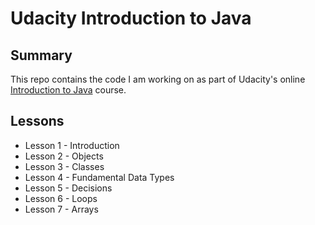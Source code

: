 # Udacity Introduction to Java

## Summary

This repo contains the code I am working on as part of Udacity's online [Introduction to Java](https://www.udacity.com/course/intro-to-java-programming--cs046) course.

## Lessons

- Lesson 1 - Introduction
- Lesson 2 - Objects
- Lesson 3 - Classes
- Lesson 4 - Fundamental Data Types
- Lesson 5 - Decisions
- Lesson 6 - Loops
- Lesson 7 - Arrays